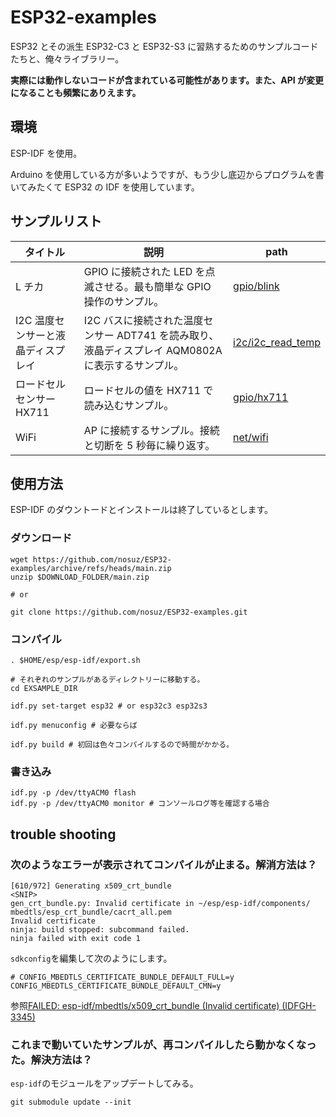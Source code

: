 # ESP32-examples

ESP32 とその派生 ESP32-C3 と ESP32-S3 に習熟するためのサンプルコードたちと、俺々ライブラリー。

**実際には動作しないコードが含まれている可能性があります。また、API が変更になることも頻繁にありえます。**

## 環境

ESP-IDF を使用。

Arduino を使用している方が多いようですが、もう少し底辺からプログラムを書いてみたくて ESP32 の IDF を使用しています。

## サンプルリスト

| タイトル                           | 説明                                                                                               | path                                   |
| ---------------------------------- | -------------------------------------------------------------------------------------------------- | -------------------------------------- |
| L チカ                             | GPIO に接続された LED を点滅させる。最も簡単な GPIO 操作のサンプル。                               | [gpio/blink](gpio/blink)               |
| I2C 温度センサーと液晶ディスプレイ | I2C バスに接続された温度センサー ADT741 を読み取り、液晶ディスプレイ AQM0802A に表示するサンプル。 | [i2c/i2c_read_temp](i2c/i2c_read_temp) |
| ロードセルセンサー HX711           | ロードセルの値を HX711 で読み込むサンプル。                                                        | [gpio/hx711](gpio/hx711)               |
| WiFi                               | AP に接続するサンプル。接続と切断を 5 秒毎に繰り返す。                                             | [net/wifi](net/wifi)                   |

## 使用方法

ESP-IDF のダウントードとインストールは終了しているとします。

### ダウンロード

```
wget https://github.com/nosuz/ESP32-examples/archive/refs/heads/main.zip
unzip $DOWNLOAD_FOLDER/main.zip

# or

git clone https://github.com/nosuz/ESP32-examples.git
```

### コンパイル

```
. $HOME/esp/esp-idf/export.sh

# それぞれのサンプルがあるディレクトリーに移動する。
cd EXSAMPLE_DIR

idf.py set-target esp32 # or esp32c3 esp32s3

idf.py menuconfig # 必要ならば

idf.py build # 初回は色々コンパイルするので時間がかかる。
```

### 書き込み

```
idf.py -p /dev/ttyACM0 flash
idf.py -p /dev/ttyACM0 monitor # コンソールログ等を確認する場合
```

## trouble shooting

### 次のようなエラーが表示されてコンパイルが止まる。解消方法は？

```
[610/972] Generating x509_crt_bundle
<SNIP>
gen_crt_bundle.py: Invalid certificate in ~/esp/esp-idf/components/
mbedtls/esp_crt_bundle/cacrt_all.pem
Invalid certificate
ninja: build stopped: subcommand failed.
ninja failed with exit code 1
```

`sdkconfig`を編集して次のようにします。

```
# CONFIG_MBEDTLS_CERTIFICATE_BUNDLE_DEFAULT_FULL=y
CONFIG_MBEDTLS_CERTIFICATE_BUNDLE_DEFAULT_CMN=y
```

参照[FAILED: esp-idf/mbedtls/x509_crt_bundle (Invalid certificate) (IDFGH-3345)](https://github.com/espressif/esp-idf/issues/5322)

### これまで動いていたサンプルが、再コンパイルしたら動かなくなった。解決方法は？

`esp-idf`のモジュールをアップデートしてみる。

```
git submodule update --init
```
